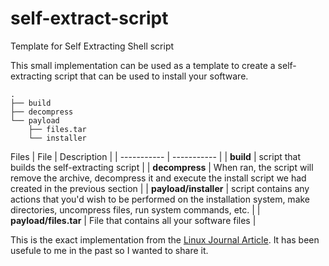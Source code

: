 # self-extract-script
Template for Self Extracting Shell script

This small implementation can be used as a template to create a self-extracting script that can be used to install your software.

```
.
├── build
├── decompress
└── payload
    ├── files.tar
    └── installer
```

Files 
| File | Description |
| ----------- | ----------- |
| **build** | script that builds the self-extracting script |
| **decompress** | When ran, the script will remove the archive, decompress it and execute the install script we had created in the previous section |
| **payload/installer** | script contains any actions that you'd wish to be performed on the installation system, make directories, uncompress files, run system commands, etc. |
| **payload/files.tar** | File that contains all your software files |

This is the exact implementation from the [Linux Journal Article](https://www.linuxjournal.com/node/1005818). It has been usefule to me in the past
so I wanted to share it.
